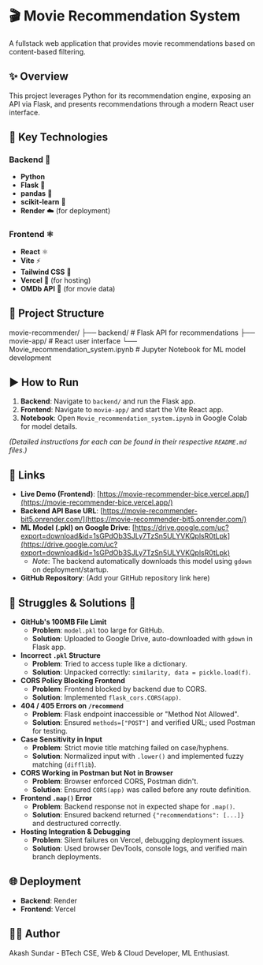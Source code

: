 
# 🎬 Movie Recommendation System

A fullstack web application that provides movie recommendations based on content-based filtering.

## ✨ Overview

This project leverages Python for its recommendation engine, exposing an API via Flask, and presents recommendations through a modern React user interface.

## 🚀 Key Technologies

### Backend 🐍
* **Python**
* **Flask** 🧪
* **pandas** 🐼
* **scikit-learn** 🧠
* **Render** ☁️ (for deployment)

### Frontend ⚛️
* **React** ⚛️
* **Vite** ⚡
* **Tailwind CSS** 🎨
* **Vercel** 🚀 (for hosting)
* **OMDb API** 🎥 (for movie data)

## 📁 Project Structure


movie-recommender/
├── backend/                  \# Flask API for recommendations
├── movie-app/                \# React user interface
└── Movie\_recommendation\_system.ipynb  \# Jupyter Notebook for ML model development


## ▶️ How to Run

1.  **Backend**: Navigate to `backend/` and run the Flask app.
2.  **Frontend**: Navigate to `movie-app/` and start the Vite React app.
3.  **Notebook**: Open `Movie_recommendation_system.ipynb` in Google Colab for model details.

*(Detailed instructions for each can be found in their respective `README.md` files.)*

## 🔗 Links

* **Live Demo (Frontend)**: [https://movie-recommender-bice.vercel.app/](https://movie-recommender-bice.vercel.app/)
* **Backend API Base URL**: [https://movie-recommender-bit5.onrender.com/](https://movie-recommender-bit5.onrender.com/)
* **ML Model (.pkl) on Google Drive**: [https://drive.google.com/uc?export=download&id=1sGPdOb3SJLy7TzSn5ULYVKQplsR0tLpk](https://drive.google.com/uc?export=download&id=1sGPdOb3SJLy7TzSn5ULYVKQplsR0tLpk)
    * *Note*: The backend automatically downloads this model using `gdown` on deployment/startup.
* **GitHub Repository**: (Add your GitHub repository link here)

## 🚧 Struggles & Solutions 🚧

* **GitHub's 100MB File Limit**
    * **Problem**: `model.pkl` too large for GitHub.
    * **Solution**: Uploaded to Google Drive, auto-downloaded with `gdown` in Flask app.
* **Incorrect `.pkl` Structure**
    * **Problem**: Tried to access tuple like a dictionary.
    * **Solution**: Unpacked correctly: `similarity, data = pickle.load(f)`.
* **CORS Policy Blocking Frontend**
    * **Problem**: Frontend blocked by backend due to CORS.
    * **Solution**: Implemented `flask_cors.CORS(app)`.
* **404 / 405 Errors on `/recommend`**
    * **Problem**: Flask endpoint inaccessible or "Method Not Allowed".
    * **Solution**: Ensured `methods=["POST"]` and verified URL; used Postman for testing.
* **Case Sensitivity in Input**
    * **Problem**: Strict movie title matching failed on case/hyphens.
    * **Solution**: Normalized input with `.lower()` and implemented fuzzy matching (`difflib`).
* **CORS Working in Postman but Not in Browser**
    * **Problem**: Browser enforced CORS, Postman didn't.
    * **Solution**: Ensured `CORS(app)` was called before any route definition.
* **Frontend `.map()` Error**
    * **Problem**: Backend response not in expected shape for `.map()`.
    * **Solution**: Ensured backend returned `{"recommendations": [...]}` and destructured correctly.
* **Hosting Integration & Debugging**
    * **Problem**: Silent failures on Vercel, debugging deployment issues.
    * **Solution**: Used browser DevTools, console logs, and verified main branch deployments.

## 🌐 Deployment

* **Backend**: Render
* **Frontend**: Vercel

## 👨‍💻 Author

Akash Sundar - BTech CSE, Web & Cloud Developer, ML Enthusiast.


